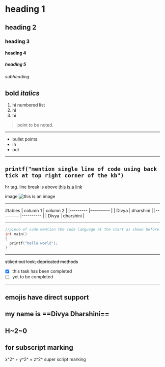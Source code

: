 # heading 1
## heading 2
### heading 3
#### heading 4
##### heading 5
###### subheading
**bold**
*italics*
---
1. hi numbered list
2. hi
3. hi
> point to be noted.
---
- bullet points
- in
- out
---
` printf("mention single line of code using back tick at top right corner of the kb") `
---
hr tag. line break is above
[this is a link]()

image
![this is an image](link)

  ---

  #tables
  | column 1 | column 2  |
  |--------- |---------- |
  | Divya    | dharshini |
  |--------- |---------- |
  | Divya    | dharshini |

---
```c
//piece of code mention the code language at the start as shown before
int main()
{
  printf("hello world");
}
```
---
~~stiked out look, depricated methods~~
- [x] this task has been completed
- [ ] yet to be completed

---
emojis have direct support
---
my name is ==Divya Dharshini==
---
H~2~0
---
for subscript marking
---
x^2^ + y^2^ = z^2^ super script marking
